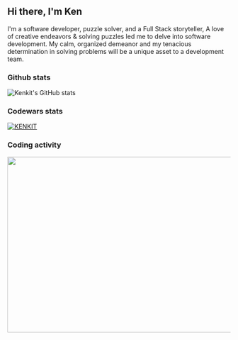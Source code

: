 ## Hi there, I'm Ken

I'm a software developer, puzzle solver, and a Full Stack storyteller,  A love of creative endeavors & solving puzzles led me to delve into software development.  My calm, organized demeanor and my tenacious determination in solving problems will be a unique asset to a development team.

### Github stats
![Kenkit's GitHub stats](https://github-readme-stats.vercel.app/api?username=kenkit&show_icons=true&theme=radical)

### Codewars stats
[![KENKIT](https://www.codewars.com/users/kenkit/badges/large)](https://www.codewars.com/users/kenkit)


### Coding activity
<img src="https://wakatime.com/share/@Sage/248720b9-6ccd-4cf8-a45d-0801fa388c3b.svg"  width="528" height="396" />

